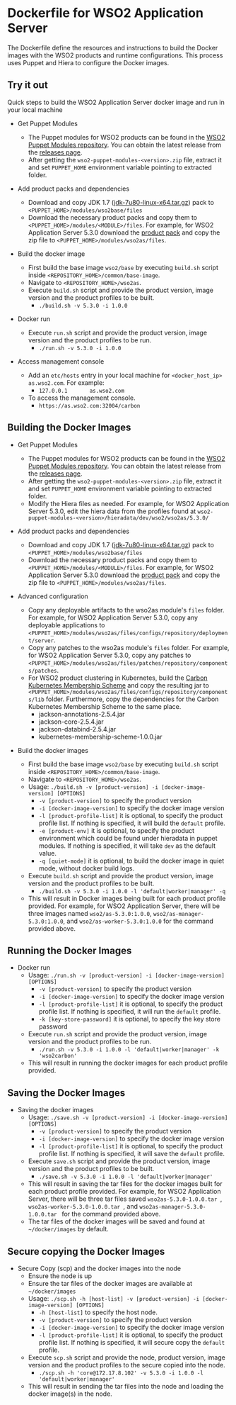 # Dockerfile for WSO2 Application Server #
The Dockerfile define the resources and instructions to build the Docker images with the WSO2 products and runtime configurations. This process uses Puppet and Hiera to configure the Docker images.

## Try it out
Quick steps to build the WSO2 Application Server docker image and run in your local machine

* Get Puppet Modules
    - The Puppet modules for WSO2 products can be found in the [WSO2 Puppet Modules repository](https://github.com/wso2/puppet-modules). You can obtain the latest release from the [releases page](https://github.com/wso2/puppet-modules/releases).
    - After getting the `wso2-puppet-modules-<version>.zip` file, extract it and set `PUPPET_HOME` environment variable pointing to extracted folder.

* Add product packs and dependencies
    - Download and copy JDK 1.7 ([jdk-7u80-linux-x64.tar.gz](http://www.oracle.com/technetwork/java/javase/downloads/jdk7-downloads-1880260.html)) pack to `<PUPPET_HOME>/modules/wso2base/files`
    - Download the necessary product packs and copy them to `<PUPPET_HOME>/modules/<MODULE>/files`. For example, for WSO2 Application Server 5.3.0 download the [product pack](http://wso2.com/products/application-server/) and copy the zip file to `<PUPPET_HOME>/modules/wso2as/files`.

* Build the docker image
    - First build the base image `wso2/base` by executing `build.sh` script inside `<REPOSITORY_HOME>/common/base-image`.
    - Navigate to `<REPOSITORY_HOME>/wso2as`.
    - Execute `build.sh` script and provide the product version, image version and the product profiles to be built.
        + `./build.sh -v 5.3.0 -i 1.0.0`

* Docker run
    - Execute `run.sh` script and provide the product version, image version and the product profiles to be run.
        + `./run.sh -v 5.3.0 -i 1.0.0`

* Access management console
    - Add an `etc/hosts` entry in your local machine for `<docker_host_ip> as.wso2.com`. For example:
        + `127.0.0.1       as.wso2.com`
    -  To access the management console.
        + `https://as.wso2.com:32004/carbon`

## Building the Docker Images

* Get Puppet Modules
    - The Puppet modules for WSO2 products can be found in the [WSO2 Puppet Modules repository](https://github.com/wso2/puppet-modules). You can obtain the latest release from the [releases page](https://github.com/wso2/puppet-modules/releases).
    - After getting the `wso2-puppet-modules-<version>.zip` file, extract it and set `PUPPET_HOME` environment variable pointing to extracted folder.
    - Modify the Hiera files as needed. For example, for WSO2 Application Server 5.3.0, edit the hiera data from the profiles found at `wso2-puppet-modules-<version>/hieradata/dev/wso2/wso2as/5.3.0/`

* Add product packs and dependencies
    - Download and copy JDK 1.7 ([jdk-7u80-linux-x64.tar.gz](http://www.oracle.com/technetwork/java/javase/downloads/jdk7-downloads-1880260.html)) pack to `<PUPPET_HOME>/modules/wso2base/files`
    - Download the necessary product packs and copy them to `<PUPPET_HOME>/modules/<MODULE>/files`. For example, for WSO2 Application Server 5.3.0 download the [product pack](http://wso2.com/products/application-server/) and copy the zip file to `<PUPPET_HOME>/modules/wso2as/files`.

* Advanced configuration
    - Copy any deployable artifacts to the wso2as module's `files` folder. For example, for WSO2 Application Server 5.3.0, copy any deployable applications to `<PUPPET_HOME>/modules/wso2as/files/configs/repository/deployment/server`.
    - Copy any patches to the wso2as module's `files` folder. For example, for WSO2 Application Server 5.3.0, copy any patches to `<PUPPET_HOME>/modules/wso2as/files/patches/repository/components/patches`.
    - For WSO2 product clustering in Kubernetes, build the [Carbon Kubernetes Membership Scheme](https://github.com/wso2/kubernetes-artifacts/tree/master/common/kubernetes-membership-scheme) and copy the resulting jar to `<PUPPET_HOME>/modules/wso2as/files/configs/repository/components/lib` folder. Furthermore, copy the dependencies for the Carbon Kubernetes Membership Scheme to the same place.
        + jackson-annotations-2.5.4.jar
        + jackson-core-2.5.4.jar
        + jackson-databind-2.5.4.jar
        + kubernetes-membership-scheme-1.0.0.jar

* Build the docker images
    - First build the base image `wso2/base` by executing `build.sh` script inside `<REPOSITORY_HOME>/common/base-image`.
    - Navigate to `<REPOSITORY_HOME>/wso2as`.
    - Usage: `./build.sh -v [product-version] -i [docker-image-version] [OPTIONS]`
        + `-v [product-version]` to specify the product version
        + `-i [docker-image-version]` to specify the docker image version
        + `-l [product-profile-list]` it is optional, to specify the product profile list. If nothing is specified, it will build the `default` profile.
        + `-e [product-env]` it is optional, to specify the product environment which could be found under hieradata in puppet modules. If nothing is specified, it will take `dev` as the default value.
        + `-q [quiet-mode]` it is optional, to build the docker image in quiet mode, without docker build logs.    
    - Execute `build.sh` script and provide the product version, image version and the product profiles to be built.
        + `./build.sh -v 5.3.0 -i 1.0.0 -l 'default|worker|manager' -q`
    - This will result in Docker images being built for each product profile provided. For example, for WSO2 Application Server, there will be three images named `wso2/as-5.3.0:1.0.0`, `wso2/as-manager-5.3.0:1.0.0`, and `wso2/as-worker-5.3.0:1.0.0` for the command provided above.

## Running the Docker Images

* Docker run
    - Usage: `./run.sh -v [product-version] -i [docker-image-version] [OPTIONS]`
        + `-v [product-version]` to specify the product version
        + `-i [docker-image-version]` to specify the docker image version
        + `-l [product-profile-list]` it is optional, to specify the product profile list. If nothing is specified, it will run the `default` profile.
        + `-k [key-store-password]` it is optional, to specify the key store password
    - Execute `run.sh` script and provide the product version, image version and the product profiles to be run.
        + `./run.sh -v 5.3.0 -i 1.0.0 -l 'default|worker|manager' -k 'wso2carbon'`
    - This will result in running the docker images for each product profile provided.

## Saving the Docker Images

* Saving the docker images
    - Usage: `./save.sh -v [product-version] -i [docker-image-version] [OPTIONS]`
        + `-v [product-version]` to specify the product version
        + `-i [docker-image-version]` to specify the docker image version
        + `-l [product-profile-list]` it is optional, to specify the product profile list. If nothing is specified, it will save the `default` profile.
    - Execute `save.sh` script and provide the product version, image version and the product profiles to be built.
        + `./save.sh -v 5.3.0 -i 1.0.0 -l 'default|worker|manager'`
    - This will result in saving the tar files for the docker images built for each product profile provided. For example, for WSO2 Application Server, there will be three tar files saved `wso2as-5.3.0-1.0.0.tar `, `wso2as-worker-5.3.0-1.0.0.tar `, and `wso2as-manager-5.3.0-1.0.0.tar ` for the command provided above.
    - The tar files of the docker images will be saved and found at `~/docker/images` by default.

## Secure copying the Docker Images

* Secure Copy (scp) and the docker images into the node
    - Ensure the node is up
    - Ensure the tar files of the docker images are available at `~/docker/images`
    - Usage: `./scp.sh -h [host-list] -v [product-version] -i [docker-image-version] [OPTIONS]`
        + `-h [host-list]` to specify the host node.
        + `-v [product-version]` to specify the product version
        + `-i [docker-image-version]` to specify the docker image version
        + `-l [product-profile-list]` it is optional, to specify the product profile list. If nothing is specified, it will secure copy the `default` profile.    
    - Execute `scp.sh` script and provide the node, product version, image version and the product profiles to the secure copied into the node.
        + `./scp.sh -h 'core@172.17.8.102' -v 5.3.0 -i 1.0.0 -l 'default|worker|manager'`
    - This will result in sending the tar files into the node and loading the docker image(s) in the node.
